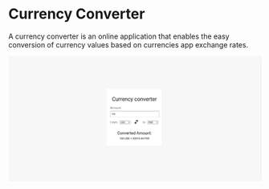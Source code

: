 # Currency Converter
A  currency converter is an online application that enables the easy conversion of currency values based on currencies app exchange rates.

<p align="center">
  <img src="./previews.png"/>
</p>
